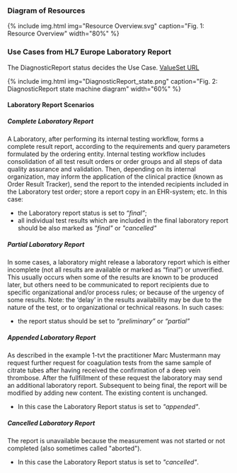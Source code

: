 <!-- markdownlint-disable MD001 MD041 -->

### Diagram of Resources

{% include img.html img="Resource Overview.svg" caption="Fig. 1: Resource Overview" width="80%" %}

### Use Cases from HL7 Europe Laboratory Report

The DiagnosticReport status decides the Use Case. [ValueSet URL](http://hl7.org/fhir/diagnostic-report-status)

{% include img.html img="DiagnosticReport_state.png" caption="Fig. 2: DiagnosticReport state machine diagram" width="60%" %}

#### Laboratory Report Scenarios

##### Complete Laboratory Report

A Laboratory, after performing its internal testing workflow, forms a complete result report, according to the requirements and query parameters formulated by the ordering entity. Internal testing workflow includes consolidation of all test result orders or order groups and all steps of data quality assurance and validation.
Then, depending on its internal organization, may inform the application of the clinical practice (known as Order Result Tracker), send the report to the intended recipients included in the Laboratory test order; store a report copy in an EHR-system; etc.
In this case:

* the Laboratory report status is set to _“final”_;
* all individual test results which are included in the final laboratory report should be also marked as _"final"_ or _"cancelled"_

##### Partial Laboratory Report

In some cases, a laboratory might release a laboratory report which is either incomplete (not all results are available or marked as “final”) or unverified.
This usually occurs when some of the results are known to be produced later, but others need to be communicated to report recipients due to specific organizational and/or process rules; or because of the urgency of some results. Note: the ‘delay’ in the results availability may be due to the nature of the test, or to organizational or technical reasons.
In such cases:

* the report status should be set to _“preliminary”_ or _“partial”_

##### Appended Laboratory Report

As described in the example 1-tvt the practitioner Marc Mustermann may request further request for coagulation tests from the same sample of citrate tubes after having received the confirmation of a deep vein thrombose. After the fullfillment of these request the laboratory may send an additional laboratory report. Subsequent to being final, the report will be modified by adding new content. The existing content is unchanged.

* In this case the Laboratory Report status is set to _"appended"_.

##### Cancelled Laboratory Report

The report is unavailable because the measurement was not started or not completed (also sometimes called "aborted").

* In this case the Laboratory Report status is set to _"cancelled"_.
